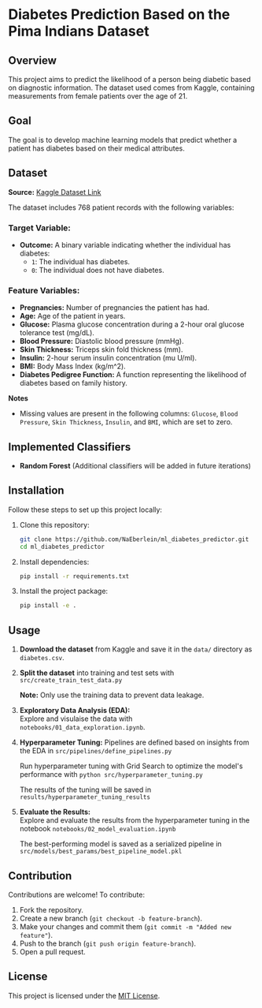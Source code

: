 
# Diabetes Prediction Based on the Pima Indians Dataset

## Overview

This project aims to predict the likelihood of a person being diabetic based on diagnostic information. The dataset used comes from Kaggle, containing measurements from female patients over the age of 21.

## Goal

The goal is to develop machine learning models that predict whether a patient has diabetes based on their medical attributes.

## Dataset

**Source:** [Kaggle Dataset Link](https://www.kaggle.com/datasets/uciml/pima-indians-diabetes-database/data)

The dataset includes 768 patient records with the following variables:

### Target Variable:
- **Outcome:** A binary variable indicating whether the individual has diabetes:
  - `1`: The individual has diabetes.
  - `0`: The individual does not have diabetes.

### Feature Variables:
- **Pregnancies:** Number of pregnancies the patient has had.
- **Age:** Age of the patient in years.
- **Glucose:** Plasma glucose concentration during a 2-hour oral glucose tolerance test (mg/dL).
- **Blood Pressure:** Diastolic blood pressure (mmHg).
- **Skin Thickness:** Triceps skin fold thickness (mm).
- **Insulin:** 2-hour serum insulin concentration (mu U/ml).
- **BMI:** Body Mass Index (kg/m^2).
- **Diabetes Pedigree Function:** A function representing the likelihood of diabetes based on family history.

**Notes**
- Missing values are present in the following columns: `Glucose`, `Blood Pressure`, `Skin Thickness`, `Insulin`, and `BMI`, which are set to zero.

## Implemented Classifiers

- **Random Forest** (Additional classifiers will be added in future iterations)

## Installation

Follow these steps to set up this project locally:

1. Clone this repository:

   ```bash
   git clone https://github.com/NaEberlein/ml_diabetes_predictor.git
   cd ml_diabetes_predictor
   ```

2. Install dependencies:

   ```bash
   pip install -r requirements.txt
   ```

3. Install the project package:

   ```bash
   pip install -e .
   ```

## Usage

1. **Download the dataset** from Kaggle and save it in the `data/` directory as `diabetes.csv`.

2. **Split the dataset** into training and test sets  with `src/create_train_test_data.py`
 
   **Note:** Only use the training data to prevent data leakage.

4. **Exploratory Data Analysis (EDA):**  
   Explore and visulaise the data with `notebooks/01_data_exploration.ipynb`.

   
5. **Hyperparameter Tuning:** 
   Pipelines are defined based on insights from the EDA in `src/pipelines/define_pipelines.py`

   Run hyperparameter tuning with Grid Search to optimize the model's performance with `python src/hyperparameter_tuning.py`
   
   The results of the tuning will be saved in `results/hyperparameter_tuning_results`

7. **Evaluate the Results:**  
   Explore and evaluate the results from the hyperparameter tuning in the notebook `notebooks/02_model_evaluation.ipynb`
   
   The best-performing model is saved as a serialized pipeline in `src/models/best_params/best_pipeline_model.pkl`


## Contribution

Contributions are welcome! To contribute:

1. Fork the repository.
2. Create a new branch (`git checkout -b feature-branch`).
3. Make your changes and commit them (`git commit -m "Added new feature"`).
4. Push to the branch (`git push origin feature-branch`).
5. Open a pull request.

## License

This project is licensed under the [MIT License](LICENSE.txt).
